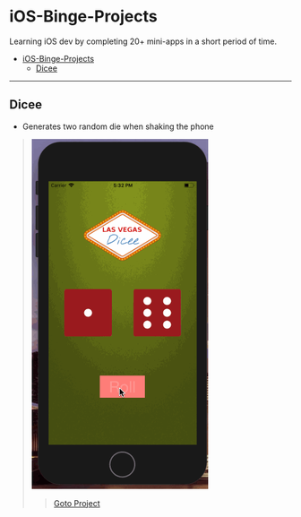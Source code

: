 # iOS-Binge-Projects
Learning iOS dev by completing 20+ mini-apps in a short period of time.

<!-- TOC depthFrom:1 depthTo:6 withLinks:1 updateOnSave:1 orderedList:0 -->

- [iOS-Binge-Projects](#ios-binge-projects)
	- [Dicee](#dicee)

<!-- /TOC -->
- - - -

## Dicee
- Generates two random die when shaking the phone
> ![Walkthrough](demo/dicee.gif) 
>> [Goto Project](/Dicee)
